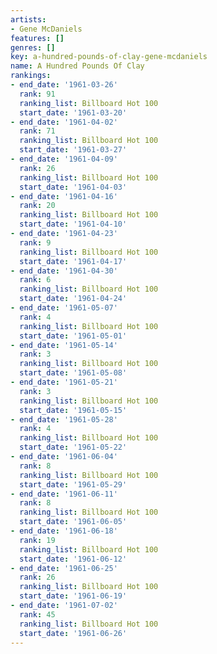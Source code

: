 ```yaml
---
artists:
- Gene McDaniels
features: []
genres: []
key: a-hundred-pounds-of-clay-gene-mcdaniels
name: A Hundred Pounds Of Clay
rankings:
- end_date: '1961-03-26'
  rank: 91
  ranking_list: Billboard Hot 100
  start_date: '1961-03-20'
- end_date: '1961-04-02'
  rank: 71
  ranking_list: Billboard Hot 100
  start_date: '1961-03-27'
- end_date: '1961-04-09'
  rank: 26
  ranking_list: Billboard Hot 100
  start_date: '1961-04-03'
- end_date: '1961-04-16'
  rank: 20
  ranking_list: Billboard Hot 100
  start_date: '1961-04-10'
- end_date: '1961-04-23'
  rank: 9
  ranking_list: Billboard Hot 100
  start_date: '1961-04-17'
- end_date: '1961-04-30'
  rank: 6
  ranking_list: Billboard Hot 100
  start_date: '1961-04-24'
- end_date: '1961-05-07'
  rank: 4
  ranking_list: Billboard Hot 100
  start_date: '1961-05-01'
- end_date: '1961-05-14'
  rank: 3
  ranking_list: Billboard Hot 100
  start_date: '1961-05-08'
- end_date: '1961-05-21'
  rank: 3
  ranking_list: Billboard Hot 100
  start_date: '1961-05-15'
- end_date: '1961-05-28'
  rank: 4
  ranking_list: Billboard Hot 100
  start_date: '1961-05-22'
- end_date: '1961-06-04'
  rank: 8
  ranking_list: Billboard Hot 100
  start_date: '1961-05-29'
- end_date: '1961-06-11'
  rank: 8
  ranking_list: Billboard Hot 100
  start_date: '1961-06-05'
- end_date: '1961-06-18'
  rank: 19
  ranking_list: Billboard Hot 100
  start_date: '1961-06-12'
- end_date: '1961-06-25'
  rank: 26
  ranking_list: Billboard Hot 100
  start_date: '1961-06-19'
- end_date: '1961-07-02'
  rank: 45
  ranking_list: Billboard Hot 100
  start_date: '1961-06-26'
---
```


